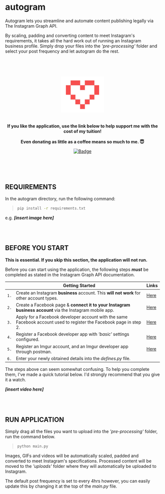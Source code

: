 # autogram
Autogram lets you streamline and automate content publishing legally via The Instagram Graph API.

By scaling, padding and converting content to meet Instagram's requirements, it takes all the hard work out of running an Instagram business profile. Simply drop your files into the *'pre-processing'* folder and select your post frequency and let autogram do the rest.
<br><br><br>

<h1 align="center">
	<img width="140" src="images/heart3.png" alt="Donations"><p>
</h1>
<p align="center";style="font-size:12px">
	<b> If you like the application, use the link below to help support me with the cost of my tuition!</b>
	<br><br>
	<b> Even donating as little as a coffee means so much to me. 😇</b>
</p>

<p align="center">
	<a href="https://www.paypal.com/donate?hosted_button_id=924J8K3PC7NR6"><img width="140" src="https://img.shields.io/badge/Donate-PayPal-blue.svg" alt="Badge"></a>
<br><br>
</p>

<br>
<br>

## REQUIREMENTS
In the autogram directory, run the following command:

> ```sh
> pip install -r requirements.txt
> ```

e.g. ***[insert image here]***

<br>
<br>

## BEFORE YOU START

**This is essential. If you skip this section, the application will not run.**

Before you can start using the application, the following steps ***must*** be completed as stated in the Instagram Graph API documentation.

||Getting Started |Links|
|---|------|---|
|`1.`|Create an Instagram **business** account. This **will not work** for other account types.|[Here](https://help.instagram.com/502981923235522)|
|`2.`|Create a Facebook page & **connect it to your Instagram business account** via the Instagram mobile app. |[Here](https://help.instagram.com/399237934150902)|
|`3.`|Apply for a Facebook developer account with the same Facebook account used to register the Facebook page in step 2. |[Here](https://developers.facebook.com/docs/development/register/)|
|`4.`|Register a Facebook developer app with *'basic'* settings configured.|[Here](https://developers.facebook.com/docs/development/create-an-app)|
|`5.`|Register an Imgur account, and an Imgur developer app through postman. |[Here](https://apidocs.imgur.com/)|
|`6.`|Enter your newly obtained details into the *defines.py* file. ||

The steps above can seem somewhat confusing. To help you complete them, I've made a quick tutorial below. I'd strongly recommend that you give it a watch.

***[insert video here]***

<br>
<br>

## RUN APPLICATION
Simply drag all the files you want to upload into the *'pre-processing'* folder, run the command below.

> ```sh
> python main.py
> ```


Images, GIFs and videos will be automatically scaled, padded and converted to meet Instagram's specifications. Processed content will be moved to the *'uploads'* folder where they will automatically be uploaded to Instagram.

The default post frequency is set to every 4hrs however, you can easily update this by changing it at the top of the *main.py* file.
<br>
<br>
